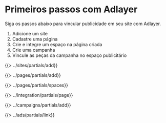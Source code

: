 # Primeiros passos com Adlayer
Siga os passos abaixo para vincular publicidade em seu site com Adlayer.

1. Adicione um site
2. Cadastre uma página
3. Crie e integre um espaço na página criada
4. Crie uma campanha
5. Vincule as peças da campanha no espaço publicitário

{{> ../sites/partials/add}}


{{> ../pages/partials/add}}

{{> ../pages/partials/spaces}}

{{> ../integration/partials/page}}


{{> ../campaigns/partials/add}}


{{> ../ads/partials/link}}